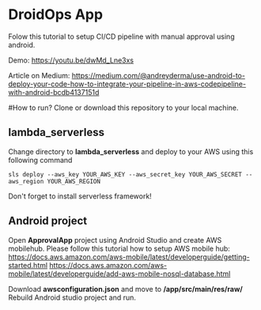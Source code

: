 # DroidOps App
Folow this tutorial to setup CI/CD pipeline with manual approval using android.

Demo: https://youtu.be/dwMd_Lne3xs 

Article on Medium: https://medium.com/@andreyderma/use-android-to-deploy-your-code-how-to-integrate-your-pipeline-in-aws-codepipeline-with-android-bcdb4137151d

#How to run?
Clone or download this repository to your local machine.

## lambda_serverless
Change directory to **lambda_serverless** and deploy to your AWS using this following command  

`sls deploy --aws_key YOUR_AWS_KEY --aws_secret_key YOUR_AWS_SECRET --aws_region YOUR_AWS_REGION 
`

Don't forget to install serverless framework!

## Android project
Open **ApprovalApp** project using Android Studio and create AWS mobilehub.
Please follow this tutorial how to setup AWS mobile hub:
https://docs.aws.amazon.com/aws-mobile/latest/developerguide/getting-started.html
https://docs.aws.amazon.com/aws-mobile/latest/developerguide/add-aws-mobile-nosql-database.html

Download **awsconfiguration.json** and move to **/app/src/main/res/raw/** 
Rebuild Android studio project and run.

